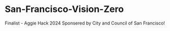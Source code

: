 # San-Francisco-Vision-Zero
Finalist - Aggie Hack 2024 Sponsered by City and Council of San Francisco!
